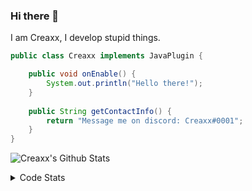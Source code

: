 ### Hi there 👋

I am Creaxx, I develop stupid things. 

```java
public class Creaxx implements JavaPlugin {

    public void onEnable() {
        System.out.println("Hello there!");
    }
    
    public String getContactInfo() {
        return "Message me on discord: Creaxx#0001";
    }
}
```

![Creaxx's Github Stats](https://github-readme-stats.vercel.app/api?username=CreaxxOG&show_icons=true&theme=dark&count_private=true)

<details>
  <summary>Code Stats</summary>

<!--START_SECTION:waka-->
![Code Time](http://img.shields.io/badge/Code%20Time-1%2C332%20hrs%2030%20mins-blue)

![Lines of code](https://img.shields.io/badge/From%20Hello%20World%20I%27ve%20Written-575.8%20thousand%20lines%20of%20code-blue)

**🐱 My GitHub Data** 

> 📦 66.4 kB Used in GitHub's Storage 
 > 
> 🏆 1,810 Contributions in the Year 2023
 > 
> 🚫 Not Opted to Hire
 > 
> 📜 4 Public Repositories 
 > 
> 🔑 2 Private Repositories 
 > 
**I'm a Night 🦉** 

```text
🌞 Morning                296 commits         ██░░░░░░░░░░░░░░░░░░░░░░░   07.01 % 
🌆 Daytime                1786 commits        ███████████░░░░░░░░░░░░░░   42.27 % 
🌃 Evening                2082 commits        ████████████░░░░░░░░░░░░░   49.28 % 
🌙 Night                  61 commits          ░░░░░░░░░░░░░░░░░░░░░░░░░   01.44 % 
```
📅 **I'm Most Productive on Saturday** 

```text
Monday                   487 commits         ███░░░░░░░░░░░░░░░░░░░░░░   11.53 % 
Tuesday                  590 commits         ███░░░░░░░░░░░░░░░░░░░░░░   13.96 % 
Wednesday                600 commits         ████░░░░░░░░░░░░░░░░░░░░░   14.20 % 
Thursday                 664 commits         ████░░░░░░░░░░░░░░░░░░░░░   15.72 % 
Friday                   405 commits         ██░░░░░░░░░░░░░░░░░░░░░░░   09.59 % 
Saturday                 766 commits         █████░░░░░░░░░░░░░░░░░░░░   18.13 % 
Sunday                   713 commits         ████░░░░░░░░░░░░░░░░░░░░░   16.88 % 
```


📊 **This Week I Spent My Time On** 

```text
💬 Programming Languages: 
Java                     23 hrs 17 mins      █████████████████░░░░░░░░   67.12 % 
Kotlin                   5 hrs 31 mins       ████░░░░░░░░░░░░░░░░░░░░░   15.92 % 
HTML                     3 hrs 57 mins       ███░░░░░░░░░░░░░░░░░░░░░░   11.43 % 
XML                      1 hr 15 mins        █░░░░░░░░░░░░░░░░░░░░░░░░   03.65 % 
Properties               15 mins             ░░░░░░░░░░░░░░░░░░░░░░░░░   00.73 % 

🔥 Editors: 
IntelliJ                 34 hrs 42 mins      █████████████████████████   100.00 % 
```

**I Mostly Code in Java** 

```text
Java                     55 repos            ███████████████████░░░░░░   76.39 % 
Kotlin                   10 repos            ███░░░░░░░░░░░░░░░░░░░░░░   13.89 % 
CSS                      2 repos             █░░░░░░░░░░░░░░░░░░░░░░░░   02.78 % 
EJS                      1 repo              ░░░░░░░░░░░░░░░░░░░░░░░░░   01.39 % 
JavaScript               1 repo              ░░░░░░░░░░░░░░░░░░░░░░░░░   01.39 % 
```




 Last Updated on 12/06/2023 06:25:01 UTC
<!--END_SECTION:waka-->
</details>
